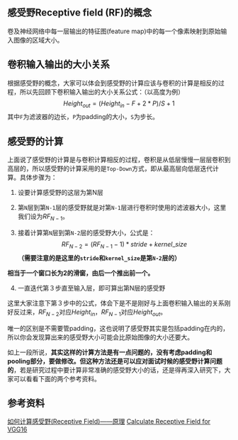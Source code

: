 ## 感受野Receptive field (RF)的概念

卷及神经网络中每一层输出的特征图(feature map)中的每一个像素映射到原始输入图像的区域大小。

## 卷积输入输出的大小关系
根据感受野的概念，大家可以体会到感受野的计算应该与卷积的计算是相反的过程，所以先回顾下卷积输入输出的大小关系公式：（以高度为例）
$$
Height_{out} = (Height_{in} - F+2*P)/S + 1
$$
其中`F`为滤波器的边长，`P`为padding的大小，`S`为步长。

## 感受野的计算

上面说了感受野的计算是与卷积计算相反的过程，卷积是从低层慢慢一层层卷积到高层的，所以感受野的计算采用的是`Top-Down`方式，即从最高层向低层迭代计算。具体步骤为：
 1. 设要计算感受野的这层为第N层

 2. 第`N`层到第`N-1`层的感受野就是对第`N-1`层进行卷积时使用的滤波器大小，这里我们设为$RF_{N-1}$。

 3. 接着计算第`N`层到第`N-2`层的感受野大小，公式是：
 $$RF_{N-2} = (RF_{N-1} -1)*stride + kernel\_size$$ **（需要注意的是这里的`stride`和`kernel_size`是第`N-2`层的）**
 
 **相当于一个窗口长为2的滑窗，由后一个推出前一个。**
 
 4. 一直迭代第３步直至输入层，即可算出第N层的感受野

这里大家注意下第３步中的公式，体会下是不是刚好与上面卷积输入输出的关系刚好反过来，$RF_{N-2}$对应$Height_{in}$，$RF_{N-1}$对应$Height_{out}$。

唯一的区别是不需要管padding，这也说明了感受野其实是包括padding在内的，所以你会发现算出来的感受野大小可能会比原始图像的大小还要大。

如上一段所说，**其实这样的计算方法是有一点问题的，没有考虑padding和pooling部分，要做修改。但这种方法还是可以应对面试时候的感受野计算问题的**，若是研究过程中要计算非常准确的感受野大小的话，还是得再深入研究下，大家可以看看下面的两个参考资料。

## 参考资料
[如何计算感受野(Receptive Field)——原理](https://zhuanlan.zhihu.com/p/31004121)
[Calculate Receptive Field for VGG16](http://zike.io/posts/calculate-receptive-field-for-vgg-16/)

